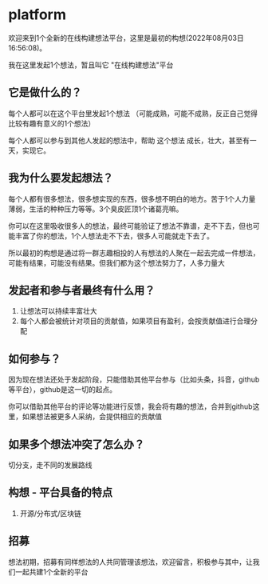 # platform
欢迎来到1个全新的在线构建想法平台，这里是最初的构想(2022年08月03日 16:56:08)。

我在这里发起1个想法，暂且叫它 "在线构建想法"平台

## 它是做什么的？

每个人都可以在这个平台里发起1个想法 （可能成熟，可能不成熟，反正自己觉得比较有趣有意义的1个想法）

每个人都可以参与到其他人发起的想法中，帮助 这个想法 成长，壮大，甚至有一天，实现它。


## 我为什么要发起想法？

每个人都有很多想法，很多想实现的东西，很多想不明白的地方。苦于1个人力量薄弱，生活的种种压力等等。3个臭皮匠顶1个诸葛亮嘛。

你可以在这里吸收很多人的想法，最终可能验证了想法不靠谱，走不下去，但也可能丰富了你的想法，1个人想法走不下去，很多人可能就走下去了。

所以最初的构想是通过将一群志趣相投的人有想法的人聚在一起去完成一件想法，可能有结果，可能没有结果。但我们都为这个想法努力了，人多力量大

## 发起者和参与者最终有什么用？

1. 让想法可以持续丰富壮大
2. 每个人都会被统计对项目的贡献值，如果项目有盈利，会按贡献值进行合理分配

## 如何参与？

因为现在想法还处于发起阶段，只能借助其他平台参与（比如头条，抖音，github等平台），github是这一切的起点。

你可以借助其他平台的评论等功能进行反馈，我会将有趣的想法，合并到github这里，如果想法被更多人采纳，会提供相应的贡献值

## 如果多个想法冲突了怎么办？

切分支，走不同的发展路线

## 构想 - 平台具备的特点

1. 开源/分布式/区块链 

## 招募

想法初期，招募有同样想法的人共同管理该想法，欢迎留言，积极参与其中，让我们一起共建1个全新的平台



